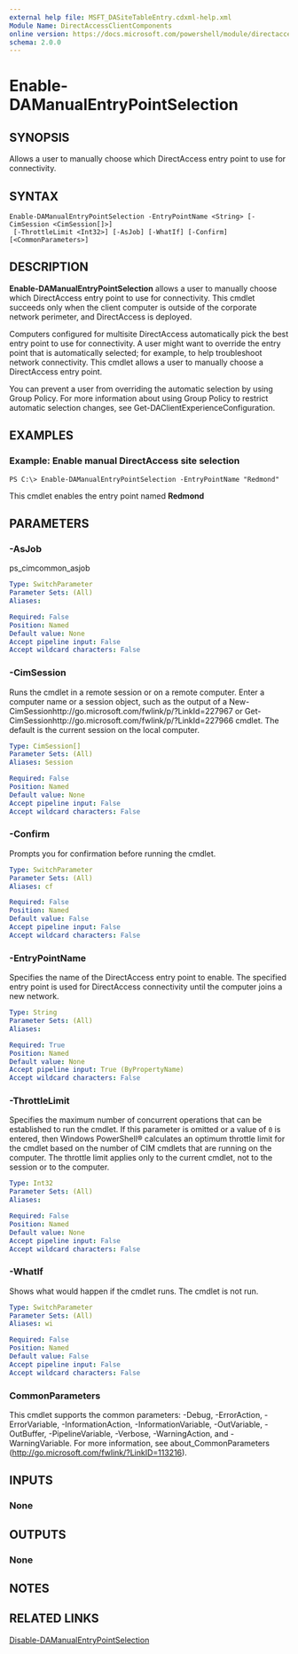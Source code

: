 ```yaml
---
external help file: MSFT_DASiteTableEntry.cdxml-help.xml
Module Name: DirectAccessClientComponents
online version: https://docs.microsoft.com/powershell/module/directaccessclientcomponents/enable-damanualentrypointselection?view=windowsserver2012-ps&wt.mc_id=ps-gethelp
schema: 2.0.0
---
```


# Enable-DAManualEntryPointSelection

## SYNOPSIS
Allows a user to manually choose which DirectAccess entry point to use for connectivity.

## SYNTAX

```
Enable-DAManualEntryPointSelection -EntryPointName <String> [-CimSession <CimSession[]>]
 [-ThrottleLimit <Int32>] [-AsJob] [-WhatIf] [-Confirm] [<CommonParameters>]
```

## DESCRIPTION
**Enable-DAManualEntryPointSelection** allows a user to manually choose which DirectAccess entry point to use for connectivity.
This cmdlet succeeds only when the client computer is outside of the corporate network perimeter, and DirectAccess is deployed.

Computers configured for multisite DirectAccess automatically pick the best entry point to use for connectivity.
A user might want to override the entry point that is automatically selected; for example, to help troubleshoot network connectivity.
This cmdlet allows a user to manually choose a DirectAccess entry point.

You can prevent a user from overriding the automatic selection by using Group Policy.
For more information about using Group Policy to restrict automatic selection changes, see Get-DAClientExperienceConfiguration.

## EXAMPLES

### Example: Enable manual DirectAccess site selection
```
PS C:\> Enable-DAManualEntryPointSelection -EntryPointName "Redmond"
```

This cmdlet enables the entry point named **Redmond**

## PARAMETERS

### -AsJob
ps_cimcommon_asjob

```yaml
Type: SwitchParameter
Parameter Sets: (All)
Aliases: 

Required: False
Position: Named
Default value: None
Accept pipeline input: False
Accept wildcard characters: False
```

### -CimSession
Runs the cmdlet in a remote session or on a remote computer.
Enter a computer name or a session object, such as the output of a New-CimSessionhttp://go.microsoft.com/fwlink/p/?LinkId=227967 or Get-CimSessionhttp://go.microsoft.com/fwlink/p/?LinkId=227966 cmdlet.
The default is the current session on the local computer.

```yaml
Type: CimSession[]
Parameter Sets: (All)
Aliases: Session

Required: False
Position: Named
Default value: None
Accept pipeline input: False
Accept wildcard characters: False
```

### -Confirm
Prompts you for confirmation before running the cmdlet.

```yaml
Type: SwitchParameter
Parameter Sets: (All)
Aliases: cf

Required: False
Position: Named
Default value: False
Accept pipeline input: False
Accept wildcard characters: False
```

### -EntryPointName
Specifies the name of the DirectAccess entry point to enable.
The specified entry point is used for DirectAccess connectivity until the computer joins a new network.

```yaml
Type: String
Parameter Sets: (All)
Aliases: 

Required: True
Position: Named
Default value: None
Accept pipeline input: True (ByPropertyName)
Accept wildcard characters: False
```

### -ThrottleLimit
Specifies the maximum number of concurrent operations that can be established to run the cmdlet.
If this parameter is omitted or a value of `0` is entered, then Windows PowerShell® calculates an optimum throttle limit for the cmdlet based on the number of CIM cmdlets that are running on the computer.
The throttle limit applies only to the current cmdlet, not to the session or to the computer.

```yaml
Type: Int32
Parameter Sets: (All)
Aliases: 

Required: False
Position: Named
Default value: None
Accept pipeline input: False
Accept wildcard characters: False
```

### -WhatIf
Shows what would happen if the cmdlet runs.
The cmdlet is not run.

```yaml
Type: SwitchParameter
Parameter Sets: (All)
Aliases: wi

Required: False
Position: Named
Default value: False
Accept pipeline input: False
Accept wildcard characters: False
```

### CommonParameters
This cmdlet supports the common parameters: -Debug, -ErrorAction, -ErrorVariable, -InformationAction, -InformationVariable, -OutVariable, -OutBuffer, -PipelineVariable, -Verbose, -WarningAction, and -WarningVariable. For more information, see about_CommonParameters (http://go.microsoft.com/fwlink/?LinkID=113216).

## INPUTS

### None

## OUTPUTS

### None

## NOTES

## RELATED LINKS

[Disable-DAManualEntryPointSelection](./Disable-DAManualEntryPointSelection.md)

